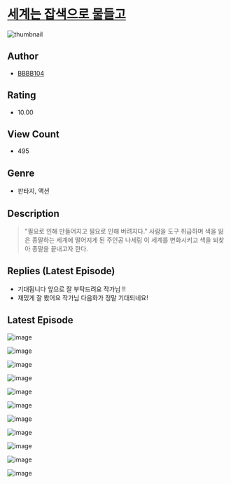 # [세계는 잡색으로 물들고](https://comic.naver.com/bestChallenge/list?titleId=811121)
![thumbnail](https://image-comic.pstatic.net/user_contents_data/challenge_comic/2023/05/25/upload_3703758116588302648_480x623.jpeg)

## Author
- [BBBB104](https://comic.naver.com/artistTitle?id=367208)

## Rating
- 10.00

## View Count
- 495

## Genre
- 판타지, 액션

## Description
> "필요로 인해 만들어지고 필요로 인해 버려지다." 사람을 도구 취급하며 색을 잃은 종말하는 세계에 떨어지게 된 주인공 나세림 이 세계를 변화시키고 색을 되찾아 종말을 끝내고자 한다.

## Replies (Latest Episode)
- 기대됩니다 앞으로 잘 부탁드려요 작가님 !!
- 재밌게 잘 봤어요 작가님 다음화가 정말 기대되네요!

## Latest Episode
![image](https://image-comic.pstatic.net/user_contents_data/challenge_comic/2023/05/25/367208/upload_4050488026763584609.jpeg)

![image](https://image-comic.pstatic.net/user_contents_data/challenge_comic/2023/05/25/367208/upload_7219890551413564472.jpeg)

![image](https://image-comic.pstatic.net/user_contents_data/challenge_comic/2023/05/25/367208/upload_3630518337852028984.jpeg)

![image](https://image-comic.pstatic.net/user_contents_data/challenge_comic/2023/05/25/367208/upload_7018404153058801509.jpeg)

![image](https://image-comic.pstatic.net/user_contents_data/challenge_comic/2023/05/25/367208/upload_3847307064631451956.jpeg)

![image](https://image-comic.pstatic.net/user_contents_data/challenge_comic/2023/05/25/367208/upload_7306637823470625586.jpeg)

![image](https://image-comic.pstatic.net/user_contents_data/challenge_comic/2023/05/25/367208/upload_3977863075363762741.jpeg)

![image](https://image-comic.pstatic.net/user_contents_data/challenge_comic/2023/05/25/367208/upload_7366025745071891513.jpeg)

![image](https://image-comic.pstatic.net/user_contents_data/challenge_comic/2023/05/25/367208/upload_3990529256847467109.jpeg)

![image](https://image-comic.pstatic.net/user_contents_data/challenge_comic/2023/05/25/367208/upload_3991936811314786355.jpeg)

![image](https://image-comic.pstatic.net/user_contents_data/challenge_comic/2023/05/25/367208/upload_7018405239000950069.jpeg)

